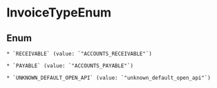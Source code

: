 
# InvoiceTypeEnum

## Enum


    * `RECEIVABLE` (value: `"ACCOUNTS_RECEIVABLE"`)

    * `PAYABLE` (value: `"ACCOUNTS_PAYABLE"`)

    * `UNKNOWN_DEFAULT_OPEN_API` (value: `"unknown_default_open_api"`)



